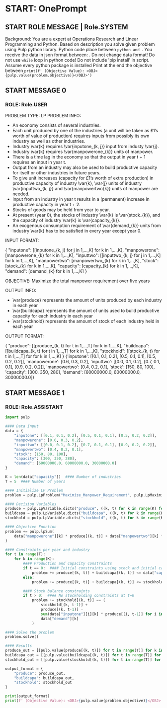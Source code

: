 # START: OnePrompt 
## START ROLE MESSAGE | Role.SYSTEM 
Background: You are a expert at Operations Research and Linear Programming and Python. Based on description you solve given problem using Pulp python library. Python code place between ```python and ```. You receive the data in json format between: <DATA></DATA>. Do not change data format! Do not use `while` loop in python code! Do not include 'pip install' in script. Assume every python package is installed Print at the end the objective between <OBJ></OBJ> `print(f' (Objective Value): <OBJ>{pulp.value(problem.objective)}</OBJ>')`  
## START MESSAGE 0 
### ROLE: Role.USER
<DESCRIPTION>
PROBLEM TYPE: LP
PROBLEM INFO:

- An economy consists of several industries. 
- Each unit produced by one of the industries (a unit will be taken as £1’s worth of value of production) requires inputs from possibly its own industry as well as other industries. 
- Industry \var{k} requires \var{inputone_{k, j}} input from industy \var{j}.
- Industry \var{k} requires \var{manpowerone_{k}} units of manpower.
- There is a time lag in the economy so that the output in year t + 1 requires an input in year t.
- Output from an industry may also be used to build productive capacity for itself or other industries in future years.
- To give unit increases (capacity for £1’s worth of extra production) in productive capacity of industry \var{k}, \var{j} units of industry \var{inputtwo_{k, j}} and \var{manpowertwo{k}} units of manpower are needed.
- Input from an industry in year t results in a (permanent) increase in productive capacity in year t + 2.
- Stocks of goods may be held from year to year. 
- At present (year 0), the stocks of industry \var{k} is \var{stock_{k}}, and the capacity of industry \var{k} is \var{capacity_{k}}.
- An exogenous consumption requirement of \var{demand_{k}} units from industry \var{k} has to be satisfied in every year except year 0.


INPUT FORMAT:

{
    "inputone": [[inputone_{k, j} for j in 1,...,K] for k in 1,...,K],
    "manpowerone": [manpowerone_{k} for k in 1,...,K],
    "inputtwo": [[inputtwo_{k, j} for j in 1,...,K] for k in 1,...,K],
    "manpowertwo": [manpowertwo_{k} for k in 1,...,K],
    "stock": [stock_{k} for k in 1,...,K],
    "capacity": [capacity_{k} for k in 1,...,K],
    "demand": [demand_{k} for k in 1,...,K]
}


OBJECTIVE: Maximize the total manpower requirement over five years

OUTPUT INFO:

- \var{produce} represents the amount of units produced by each industry in each year
- \var{buildcapa} represents the amount of units used to build productive capacity for each industry in each year
- \var{stockhold} represents the amount of stock of each industry held in each year

OUTPUT FORMAT:

{
    "produce": [[produce_{k, t} for t in 1,...,T] for k in 1,...,K],
    "buildcapa": [[buildcapa_{k, t} for t in 1,...,T] for k in 1,...,K],
    "stockhold": [[stock_{k, t} for t in 1,...,T] for for k in 1,...,K]
}
</DESCRIPTION>
<DATA>
{'inputone': [[0.1, 0.1, 0.2], [0.5, 0.1, 0.1], [0.5, 0.2, 0.2]], 'manpowerone': [0.6, 0.3, 0.2], 'inputtwo': [[0.0, 0.1, 0.2], [0.7, 0.1, 0.1], [0.9, 0.2, 0.2]], 'manpowertwo': [0.4, 0.2, 0.1], 'stock': [150, 80, 100], 'capacity': [300, 350, 280], 'demand': [60000000.0, 60000000.0, 30000000.0]}</DATA>


## START MESSAGE 1 
### ROLE: Role.ASSISTANT
```python
import pulp

#### Data Input
data = {
    "inputone": [[0.1, 0.1, 0.2], [0.5, 0.1, 0.1], [0.5, 0.2, 0.2]],
    "manpowerone": [0.6, 0.3, 0.2],
    "inputtwo": [[0.0, 0.1, 0.2], [0.7, 0.1, 0.1], [0.9, 0.2, 0.2]],
    "manpowertwo": [0.4, 0.2, 0.1],
    "stock": [150, 80, 100],
    "capacity": [300, 350, 280],
    "demand": [60000000.0, 60000000.0, 30000000.0]
}

K = len(data["capacity"])  #### Number of industries
T = 5  #### Number of years

#### Initialize LP Problem
problem = pulp.LpProblem("Maximize_Manpower_Requirement", pulp.LpMaximize)

#### Decision Variables
produce = pulp.LpVariable.dicts("produce", ((k, t) for k in range(K) for t in range(T)), lowBound=0)
buildcapa = pulp.LpVariable.dicts("buildcapa", ((k, t) for k in range(K) for t in range(T)), lowBound=0)
stockhold = pulp.LpVariable.dicts("stockhold", ((k, t) for k in range(K) for t in range(T)), lowBound=0)

#### Objective Function
problem += pulp.lpSum(
    data["manpowerone"][k] * produce[(k, t)] + data["manpowertwo"][k] * buildcapa[(k, t)] for k in range(K) for t in range(T)
)

#### Constraints per year and industry
for t in range(T):
    for k in range(K):
        #### Production and capacity constraints
        if t == 0:  #### Initial constraints using stock and initial capacity
            problem += produce[(k, t)] + buildcapa[(k, t)] <= data["capacity"][k] + data["stock"][k]
        else:
            problem += produce[(k, t)] + buildcapa[(k, t)] <= stockhold[(k, t-1)] + data["capacity"][k]

        #### Stock balance constraints
        if t > 0:  #### No stockholding constraints at t=0
            problem += stockhold[(k, t)] == (
                stockhold[(k, t-1)] +
                produce[(k, t-1)] -
                sum(data["inputone"][i][k] * produce[(i, t-1)] for i in range(K)) -
                data["demand"][k]
            )

#### Solve the problem
problem.solve()

#### Results
produce_out = [[pulp.value(produce[(k, t)]) for t in range(T)] for k in range(K)]
buildcapa_out = [[pulp.value(buildcapa[(k, t)]) for t in range(T)] for k in range(K)]
stockhold_out = [[pulp.value(stockhold[(k, t)]) for t in range(T)] for k in range(K)]

output_format = {
    "produce": produce_out,
    "buildcapa": buildcapa_out,
    "stockhold": stockhold_out
}

print(output_format)
print(f' (Objective Value): <OBJ>{pulp.value(problem.objective)}</OBJ>')
```

